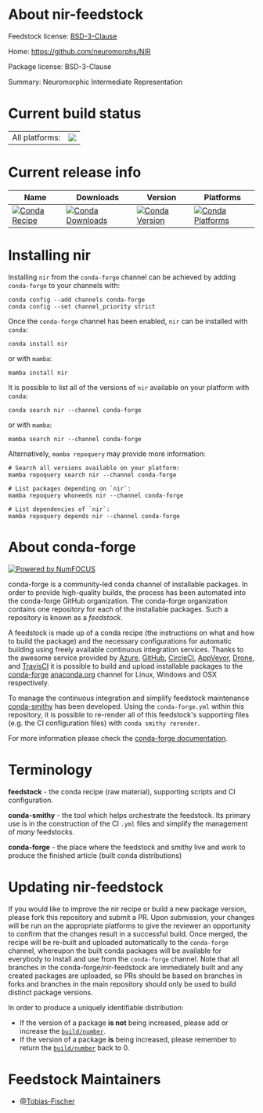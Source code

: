 About nir-feedstock
===================

Feedstock license: [BSD-3-Clause](https://github.com/conda-forge/nir-feedstock/blob/main/LICENSE.txt)

Home: https://github.com/neuromorphs/NIR

Package license: BSD-3-Clause

Summary: Neuromorphic Intermediate Representation

Current build status
====================


<table><tr><td>All platforms:</td>
    <td>
      <a href="https://dev.azure.com/conda-forge/feedstock-builds/_build/latest?definitionId=21082&branchName=main">
        <img src="https://dev.azure.com/conda-forge/feedstock-builds/_apis/build/status/nir-feedstock?branchName=main">
      </a>
    </td>
  </tr>
</table>

Current release info
====================

| Name | Downloads | Version | Platforms |
| --- | --- | --- | --- |
| [![Conda Recipe](https://img.shields.io/badge/recipe-nir-green.svg)](https://anaconda.org/conda-forge/nir) | [![Conda Downloads](https://img.shields.io/conda/dn/conda-forge/nir.svg)](https://anaconda.org/conda-forge/nir) | [![Conda Version](https://img.shields.io/conda/vn/conda-forge/nir.svg)](https://anaconda.org/conda-forge/nir) | [![Conda Platforms](https://img.shields.io/conda/pn/conda-forge/nir.svg)](https://anaconda.org/conda-forge/nir) |

Installing nir
==============

Installing `nir` from the `conda-forge` channel can be achieved by adding `conda-forge` to your channels with:

```
conda config --add channels conda-forge
conda config --set channel_priority strict
```

Once the `conda-forge` channel has been enabled, `nir` can be installed with `conda`:

```
conda install nir
```

or with `mamba`:

```
mamba install nir
```

It is possible to list all of the versions of `nir` available on your platform with `conda`:

```
conda search nir --channel conda-forge
```

or with `mamba`:

```
mamba search nir --channel conda-forge
```

Alternatively, `mamba repoquery` may provide more information:

```
# Search all versions available on your platform:
mamba repoquery search nir --channel conda-forge

# List packages depending on `nir`:
mamba repoquery whoneeds nir --channel conda-forge

# List dependencies of `nir`:
mamba repoquery depends nir --channel conda-forge
```


About conda-forge
=================

[![Powered by
NumFOCUS](https://img.shields.io/badge/powered%20by-NumFOCUS-orange.svg?style=flat&colorA=E1523D&colorB=007D8A)](https://numfocus.org)

conda-forge is a community-led conda channel of installable packages.
In order to provide high-quality builds, the process has been automated into the
conda-forge GitHub organization. The conda-forge organization contains one repository
for each of the installable packages. Such a repository is known as a *feedstock*.

A feedstock is made up of a conda recipe (the instructions on what and how to build
the package) and the necessary configurations for automatic building using freely
available continuous integration services. Thanks to the awesome service provided by
[Azure](https://azure.microsoft.com/en-us/services/devops/), [GitHub](https://github.com/),
[CircleCI](https://circleci.com/), [AppVeyor](https://www.appveyor.com/),
[Drone](https://cloud.drone.io/welcome), and [TravisCI](https://travis-ci.com/)
it is possible to build and upload installable packages to the
[conda-forge](https://anaconda.org/conda-forge) [anaconda.org](https://anaconda.org/)
channel for Linux, Windows and OSX respectively.

To manage the continuous integration and simplify feedstock maintenance
[conda-smithy](https://github.com/conda-forge/conda-smithy) has been developed.
Using the ``conda-forge.yml`` within this repository, it is possible to re-render all of
this feedstock's supporting files (e.g. the CI configuration files) with ``conda smithy rerender``.

For more information please check the [conda-forge documentation](https://conda-forge.org/docs/).

Terminology
===========

**feedstock** - the conda recipe (raw material), supporting scripts and CI configuration.

**conda-smithy** - the tool which helps orchestrate the feedstock.
                   Its primary use is in the construction of the CI ``.yml`` files
                   and simplify the management of *many* feedstocks.

**conda-forge** - the place where the feedstock and smithy live and work to
                  produce the finished article (built conda distributions)


Updating nir-feedstock
======================

If you would like to improve the nir recipe or build a new
package version, please fork this repository and submit a PR. Upon submission,
your changes will be run on the appropriate platforms to give the reviewer an
opportunity to confirm that the changes result in a successful build. Once
merged, the recipe will be re-built and uploaded automatically to the
`conda-forge` channel, whereupon the built conda packages will be available for
everybody to install and use from the `conda-forge` channel.
Note that all branches in the conda-forge/nir-feedstock are
immediately built and any created packages are uploaded, so PRs should be based
on branches in forks and branches in the main repository should only be used to
build distinct package versions.

In order to produce a uniquely identifiable distribution:
 * If the version of a package **is not** being increased, please add or increase
   the [``build/number``](https://docs.conda.io/projects/conda-build/en/latest/resources/define-metadata.html#build-number-and-string).
 * If the version of a package **is** being increased, please remember to return
   the [``build/number``](https://docs.conda.io/projects/conda-build/en/latest/resources/define-metadata.html#build-number-and-string)
   back to 0.

Feedstock Maintainers
=====================

* [@Tobias-Fischer](https://github.com/Tobias-Fischer/)

